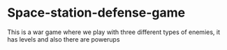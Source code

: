 # Space-station-defense-game
This is a war game where we play with three different types of enemies, it has levels and also there are powerups
